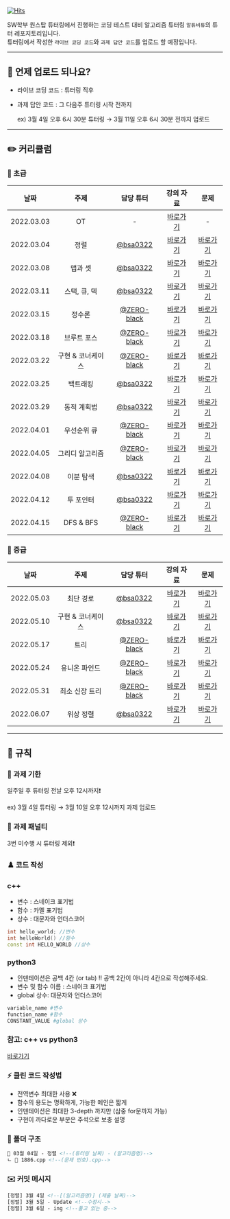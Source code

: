 [![Hits](https://hits.seeyoufarm.com/api/count/incr/badge.svg?url=https%3A%2F%2Fgithub.com%2FAltu-Bitu-2%2FNotice%2F&count_bg=%2379C83D&title_bg=%23555555&icon=&icon_color=%23E7E7E7&title=hits&edge_flat=false)](https://hits.seeyoufarm.com)

SW학부 원스탑 튜터링에서 진행하는 코딩 테스트 대비 알고리즘 튜터링 `알튜비튜`의 튜터 레포지토리입니다.  
튜터링에서 작성한 `라이브 코딩 코드`와 `과제 답안 코드`를 업로드 할 예정입니다.

---

## 📅 언제 업로드 되나요?

- 라이브 코딩 코드 : 튜터링 직후
- 과제 답안 코드 : 그 다음주 튜터링 시작 전까지

    ex) 3월 4일 오후 6시 30분 튜터링 → 3월 11일 오후 6시 30분 전까지 업로드

---   
## ✏️ 커리큘럼   
### 🌙 초급
|    날짜    | 주제 | 담당 튜터 | 강의 자료 | 문제 |
|:----------:|:----:|:---------:|:---------:|:----:|
| 2022.03.03 |  OT  |     -     |[바로가기](https://github.com/Altu-Bitu-2/Notice/blob/main/00.%20%EA%B0%95%EC%9D%98%EC%9E%90%EB%A3%8C/00.%20OT.pdf)|-|
| 2022.03.04 |정렬|[@bsa0322](https://github.com/bsa0322)|[바로가기](https://github.com/Altu-Bitu-2/Notice/blob/main/00.%20%EA%B0%95%EC%9D%98%EC%9E%90%EB%A3%8C/01.%20%EC%A0%95%EB%A0%AC.pdf)|[바로가기](https://github.com/Altu-Bitu-2/Notice/tree/main/03%EC%9B%94%2004%EC%9D%BC%20-%20%EC%A0%95%EB%A0%AC)|
| 2022.03.08 |맵과 셋|[@bsa0322](https://github.com/bsa0322)|[바로가기](https://github.com/Altu-Bitu-2/Notice/blob/main/00.%20%EA%B0%95%EC%9D%98%EC%9E%90%EB%A3%8C/02.%20%EB%A7%B5%EA%B3%BC%20%EC%85%8B.pdf)|[바로가기](https://github.com/Altu-Bitu-2/Notice/tree/main/03%EC%9B%94%2008%EC%9D%BC%20-%20%EB%A7%B5%EA%B3%BC%20%EC%85%8B)|
| 2022.03.11 |스택, 큐, 덱|[@bsa0322](https://github.com/bsa0322)|[바로가기](https://github.com/Altu-Bitu-2/Notice/blob/main/00.%20%EA%B0%95%EC%9D%98%EC%9E%90%EB%A3%8C/03.%20%EC%8A%A4%ED%83%9D%2C%20%ED%81%90%2C%20%EB%8D%B1.pdf)|[바로가기](https://github.com/Altu-Bitu-2/Notice/blob/main/03%EC%9B%94%2011%EC%9D%BC%20-%20%EC%8A%A4%ED%83%9D,%20%ED%81%90,%20%EB%8D%B1/README.md)|
| 2022.03.15 |정수론|[@ZERO-black](https://github.com/ZERO-black)|[바로가기](https://github.com/Altu-Bitu-2/Notice/blob/main/00.%20%EA%B0%95%EC%9D%98%EC%9E%90%EB%A3%8C/04.%20%EC%A0%95%EC%88%98%EB%A1%A0.pdf)|[바로가기](https://github.com/Altu-Bitu-2/Notice/tree/main/03%EC%9B%94%2015%EC%9D%BC%20-%20%EC%A0%95%EC%88%98%EB%A1%A0)|
| 2022.03.18 |브루트 포스|[@ZERO-black](https://github.com/ZERO-black)|[바로가기](https://github.com/Altu-Bitu-2/Notice/blob/main/00.%20%EA%B0%95%EC%9D%98%EC%9E%90%EB%A3%8C/05.%20%EB%B8%8C%EB%A3%A8%ED%8A%B8%ED%8F%AC%EC%8A%A4.pdf)|[바로가기](https://github.com/Altu-Bitu-2/Notice/blob/main/03%EC%9B%94%2018%EC%9D%BC%20-%20%EB%B8%8C%EB%A3%A8%ED%8A%B8%ED%8F%AC%EC%8A%A4/README.md)|
| 2022.03.22 |구현 & 코너케이스|[@ZERO-black](https://github.com/ZERO-black)|[바로가기](https://github.com/Altu-Bitu-2/Notice)|[바로가기](https://github.com/Altu-Bitu-2/Notice/tree/main/03%EC%9B%94%2022%EC%9D%BC%20-%20%EA%B5%AC%ED%98%84%20%26%20%EC%BD%94%EB%84%88%EC%BC%80%EC%9D%B4%EC%8A%A4)|
| 2022.03.25 |백트래킹|[@bsa0322](https://github.com/bsa0322)|[바로가기](https://github.com/Altu-Bitu-2/Notice)|[바로가기](https://github.com/Altu-Bitu-2/Notice)|
| 2022.03.29 |동적 계획법|[@bsa0322](https://github.com/bsa0322)|[바로가기](https://github.com/Altu-Bitu-2/Notice)|[바로가기](https://github.com/Altu-Bitu-2/Notice)|
| 2022.04.01 |우선순위 큐|[@ZERO-black](https://github.com/ZERO-black)|[바로가기](https://github.com/Altu-Bitu-2/Notice)|[바로가기](https://github.com/Altu-Bitu-2/Notice)|
| 2022.04.05 |그리디 알고리즘|[@ZERO-black](https://github.com/ZERO-black)|[바로가기](https://github.com/Altu-Bitu-2/Notice)|[바로가기](https://github.com/Altu-Bitu-2/Notice)|
| 2022.04.08 |이분 탐색|[@bsa0322](https://github.com/bsa0322)|[바로가기](https://github.com/Altu-Bitu-2/Notice)|[바로가기](https://github.com/Altu-Bitu-2/Notice)|
| 2022.04.12 |투 포인터|[@bsa0322](https://github.com/bsa0322)|[바로가기](https://github.com/Altu-Bitu-2/Notice)|[바로가기](https://github.com/Altu-Bitu-2/Notice)|
| 2022.04.15 |DFS & BFS|[@ZERO-black](https://github.com/ZERO-black)|[바로가기](https://github.com/Altu-Bitu-2/Notice)|[바로가기](https://github.com/Altu-Bitu-2/Notice)|
### 🌙 중급
|    날짜    | 주제 | 담당 튜터 | 강의 자료 | 문제 |
|:----------:|:----:|:---------:|:---------:|:----:|
| 2022.05.03 |최단 경로|[@bsa0322](https://github.com/bsa0322)|[바로가기](https://github.com/Altu-Bitu-2/Notice)|[바로가기](https://github.com/Altu-Bitu-2/Notice)|
| 2022.05.10 |구현 & 코너케이스|[@bsa0322](https://github.com/bsa0322)|[바로가기](https://github.com/Altu-Bitu-2/Notice)|[바로가기](https://github.com/Altu-Bitu-2/Notice)|
| 2022.05.17 |트리|[@ZERO-black](https://github.com/ZERO-black)|[바로가기](https://github.com/Altu-Bitu-2/Notice)|[바로가기](https://github.com/Altu-Bitu-2/Notice)|
| 2022.05.24 |유니온 파인드|[@ZERO-black](https://github.com/ZERO-black)|[바로가기](https://github.com/Altu-Bitu-2/Notice)|[바로가기](https://github.com/Altu-Bitu-2/Notice)|
| 2022.05.31 |최소 신장 트리|[@ZERO-black](https://github.com/ZERO-black)|[바로가기](https://github.com/Altu-Bitu-2/Notice)|[바로가기](https://github.com/Altu-Bitu-2/Notice)|
| 2022.06.07 |위상 정렬|[@bsa0322](https://github.com/bsa0322)|[바로가기](https://github.com/Altu-Bitu-2/Notice)|[바로가기](https://github.com/Altu-Bitu-2/Notice)|


---

## 🤙 규칙

### 🎉 과제 기한

일주일 후 튜터링 전날 오후 12시까지❗

ex) 3월 4일 튜터링 → 3월 10일 오후 12시까지 과제 업로드

### 📌 과제 패널티

3번 미수행 시 튜터링 제외❗

### ♟️ 코드 작성
### c++
- 변수 : 스네이크 표기법
- 함수 : 카멜 표기법
- 상수 : 대문자와 언더스코어

```cpp
int hello_world; //변수
int helloWorld() //함수
const int HELLO_WORLD //상수
```
### python3
- 인덴테이션은 공백 4칸 (or tab)
‼ 공백 2칸이 아니라 4칸으로 작성해주세요.
- 변수 및 함수 이름 : 스네이크 표기법
- global 상수: 대문자와 언더스코어 

```py
variable_name #변수
function_name #함수
CONSTANT_VALUE #global 상수
```

### 참고: c++ vs python3
[바로가기](https://diamond-drum-0d1.notion.site/C-vs-Python3-aad9ab44648d47d5b8f71e1845081ec4)

### ⚡ 클린 코드 작성법

- 전역변수 최대한 사용 ❌
- 함수의 용도는 명확하게, 가능한 메인은 짧게
- 인덴테이션은 최대한 3-depth 까지만 (삼중 for문까지 가능)
- 구현이 까다로운 부분은 주석으로 보충 설명

### 📁 폴더 구조

```html
📁 03월 04일 - 정렬 <!--(튜터링 날짜) - (알고리즘명)-->
ㄴ 📄 1886.cpp <!--(문제 번호).cpp-->
```

### ✉️ 커밋 메시지

```html
[정렬] 3월 4일 <!--[(알고리즘명)] (제출 날짜)-->
[정렬] 3월 5일 - Update <!--수정시-->
[정렬] 3월 6일 - ing <!--풀고 있는 중-->
```
